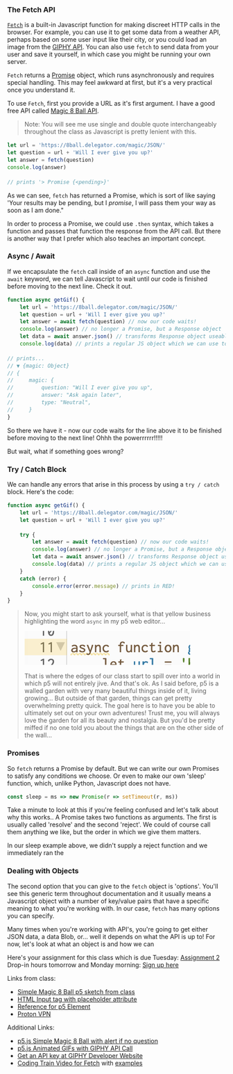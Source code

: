 ### The Fetch API

[`Fetch`](https://developer.mozilla.org/en-US/docs/Web/API/Fetch_API) is a built-in Javascript function for making discreet HTTP calls in the browser. For example, you can use it to get some data from a weather API, perhaps based on some user input like their city, or you could load an image from the [GIPHY API](https://developers.giphy.com). You can also use `fetch` to send data from your user and save it yourself, in which case you might be running your own server. 

`Fetch` returns a [Promise](https://developer.mozilla.org/en-US/docs/Web/JavaScript/Reference/Global_Objects/Promise) object, which runs asynchronously and requires special handling. This may feel awkward at first, but it's a very practical once you understand it. 

To use `Fetch`, first you provide a URL as it's first argument. I have a good free API called [Magic 8 Ball API](https://8ball.delegator.com).

> Note: You will see me use single and double quote interchangeably throughout the class as Javascript is pretty lenient with this.

```js
let url = 'https://8ball.delegator.com/magic/JSON/'
let question = url + 'Will I ever give you up?'
let answer = fetch(question)
console.log(answer)

// prints '> Promise {<pending>}'
```

As we can see, `fetch` has returned a Promise, which is sort of like saying 'Your results may be pending, but I *promise*, I will pass them your way as soon as I am done."  

In order to process a Promise, we could use `.then` syntax, which takes a function and passes that function the response from the API call.  But there is another way that I prefer which also teaches an important concept.

### Async / Await

If we encapsulate the `fetch` call inside of an `async` function and use the `await` keyword, we can tell Javascript to wait until our code is finished before moving to the next line.  Check it out.

```js
function async getGif() {
    let url = 'https://8ball.delegator.com/magic/JSON/'
    let question = url + 'Will I ever give you up?'
    let answer = await fetch(question) // now our code waits!
    console.log(answer) // no longer a Promise, but a Response object
    let data = await answer.json() // transforms Response object useable data, also a Promise
    console.log(data) // prints a regular JS object which we can use to access the API data

// prints...
// ▼ {magic: Object}
// {
//     magic: {
//         question: "Will I ever give you up",
//         answer: "Ask again later",
//         type: "Neutral",
//     } 
}
```

So there we have it - now our code waits for the line above it to be finished before moving to the next line!  Ohhh the powerrrrrr!!!!!

But wait, what if something goes wrong?

### Try / Catch Block

We can handle any errors that arise in this process by using a `try / catch` block.  Here's the code:

```js
function async getGif() {
    let url = 'https://8ball.delegator.com/magic/JSON/'
    let question = url + 'Will I ever give you up?'

    try {
        let answer = await fetch(question) // now our code waits!
        console.log(answer) // no longer a Promise, but a Response object
        let data = await answer.json() // transforms Response object useable data
        console.log(data) // prints a regular JS object which we can use to access the API data
    } 
    catch (error) {
        console.error(error.message) // prints in RED!
    }
}
```



>Now, you might start to ask yourself, what is that yellow business highlighting the word `async` in my p5 web editor... 
>
>![the p5 web editor syntax highlighting, revealing a yellow warning](../images/p5-async-warning.jpg)  
>
>That is where the edges of our class start to spill over into a world in which p5 will not entirely jive. And that's ok. As I said before, p5 is a walled garden with very many beautiful things inside of it, living growing... But outside of that garden, things can get pretty overwhelming pretty quick. The goal here is to have you be able to ultimately set out on your own adventures!  Trust me, you will always love the garden for all its beauty and nostalgia.  But you'd be pretty miffed if no one told you about the things that are on the other side of the wall...

### Promises

So `fetch` returns a Promise by default. But we can write our own Promises to satisfy any conditions we choose.  Or even to make our own 'sleep' function, which, unlike Python, Javascript does not have.

```js
const sleep = ms => new Promise(r => setTimeout(r, ms))
```

Take a minute to look at this if you're feeling confused and let's talk about why this works.. A Promise takes two functions as arguments. The first is usually called 'resolve' and the second 'reject'.  We could of course call them anything we like, but the order in which we give them matters.

In our sleep example above, we didn't supply a reject function and we immediately ran the 

### Dealing with Objects

The second option that you can give to the `fetch` object is 'options'.  You'll see this generic term throughout documentation and it usually means a Javascript object with a number of key/value pairs that have a specific meaning to what you're working with.  In our case, `fetch` has many options you can specify.

Many times when you're working with API's, you're going to get either JSON data, a data Blob, or... well it depends on what the API is up to!  For now, let's look at what an object is and how we can 

Here's your assignment for this class which is due Tuesday: [Assignment 2](../course-outline.md#module-2---advanced-javascript-concepts)  
Drop-in hours tomorrow and Monday morning: [Sign up here](https://calendar.google.com/calendar/selfsched?sstoken=UU83Y25Jd3FfQnhjfGRlZmF1bHR8MTcyMDRkOTExMjgzY2QxOTVhYmFhZjM4MmRiMzg1MmM)

Links from class:

- [Simple Magic 8 Ball p5 sketch from class](https://editor.p5js.org/rostaccoli/sketches/ohTtLdCBm)
- [HTML Input tag with placeholder attribute](https://www.w3schools.com/tags/att_input_placeholder.asp)
- [Reference for p5 Element](https://p5js.org/reference/#/p5.Element)
- [Proton VPN](https://protonvpn.com/)

Additional Links:  
- [p5.js Simple Magic 8 Ball with alert if no question](https://editor.p5js.org/rostaccoli/sketches/n4KL92eKQ)
- [p5.js Animated GIFs with GIPHY API Call](https://editor.p5js.org/rostaccoli/sketches/FWnxSy_aw)
- [Get an API key at GIPHY Developer Website](https://developers.giphy.com/dashboard/)
- [Coding Train Video for Fetch](https://www.youtube.com/watch?v=tc8DU14qX6I&ab_channel=TheCodingTrain) with [examples](https://github.com/CodingTrain/Intro-to-Data-APIs-JS)